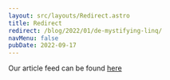 ```yaml
---
layout: src/layouts/Redirect.astro
title: Redirect
redirect: /blog/2022/01/de-mystifying-linq/
navMenu: false
pubDate: 2022-09-17
---
```

<div>
Our article feed can be found <a href="/blog/2022/01/de-mystifying-linq/">here</a>
</div>
